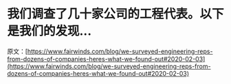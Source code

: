 # 我们调查了几十家公司的工程代表。以下是我们的发现...

原文：[https://www.fairwinds.com/blog/we-surveyed-engineering-reps-from-dozens-of-companies-heres-what-we-found-out#2020-02-03](https://www.fairwinds.com/blog/we-surveyed-engineering-reps-from-dozens-of-companies-heres-what-we-found-out#2020-02-03)